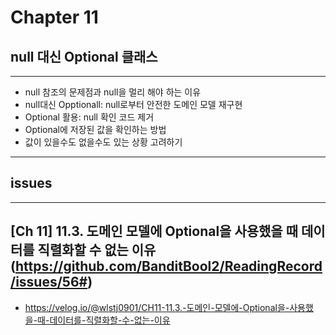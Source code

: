 # Chapter 11
## null 대신 Optional 클래스

---
- null 참조의 문제점과 null을 멀리 해야 하는 이유
- null대신 Opptionall: null로부터 안전한 도메인 모델 재구현
- Optional 활용: null 확인 코드 제거
- Optional에 저장된 값을 확인하는 방법
- 값이 있을수도 없을수도 있는 상황 고려하기

---
## issues
---
## [Ch 11] 11.3. 도메인 모델에 Optional을 사용했을 때 데이터를 직렬화할 수 없는 이유 (https://github.com/BanditBool2/ReadingRecord/issues/56#)
- https://velog.io/@wlstj0901/CH11-11.3.-도메인-모델에-Optional을-사용했을-때-데이터를-직렬화할-수-없는-이유
